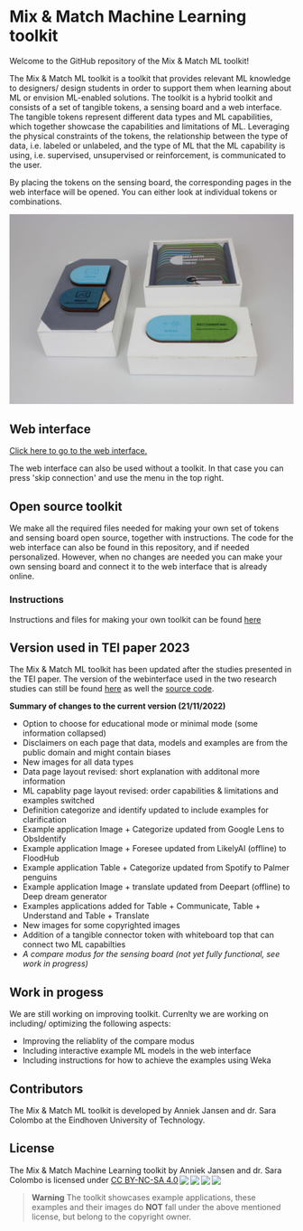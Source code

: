 # Mix & Match Machine Learning toolkit
Welcome to the GitHub repository of the Mix & Match ML toolkit!

The Mix & Match ML toolkit is a toolkit that provides relevant ML knowledge to designers/ design students in order to support them when learning about ML or envision ML-enabled solutions.
The toolkit is a hybrid toolkit and consists of a set of tangible tokens, a sensing board and a web interface. The tangible tokens represent different data types and ML capabilities, which together showcase the capabilities and limitations of ML.
Leveraging the physical constraints of the tokens, the relationship between the type of data, i.e. labeled or unlabeled, and the type of ML that the ML capability is using, i.e. supervised, unsupervised or reinforcement, is communicated to the user.

By placing the tokens on the sensing board, the corresponding pages in the web interface will be opened. You can either look at individual tokens or combinations. 


<img src="https://github.com/MixMatchMLtoolkit/.github/blob/main/allparts.jpg" alt="Photo of the toolkits with token box" width="600"/>

## Web interface
[Click here to go to the web interface.](https://mixmatchmltoolkit.github.io/)
<!--
<img src="https://github.com/MixMatchMLtoolkit/.github/blob/main/webinterface.JPG" alt="Photo of the toolkits with token box" width="600"/>
-->
The web interface can also be used without a toolkit. In that case you can press 'skip connection' and use the menu in the top right.

## Open source toolkit
We make all the required files needed for making your own set of tokens and sensing board open source, together with instructions. The code for the web interface can also be found in this repository, and if needed personalized.
However, when no changes are needed you can make your own sensing board and connect it to the web interface that is already online.


### Instructions
Instructions and files for making your own toolkit can be found [here](https://github.com/MixMatchMLtoolkit/DIY-toolkit)


## Version used in TEI paper 2023
The Mix & Match ML toolkit has been updated after the studies presented in the TEI paper. The version of the webinterface used in the two research studies can still be found [here](https://mixmatchmltoolkit.github.io/research/) as well the [source code](https://github.com/MixMatchMLtoolkit/MixMatchMLtoolkit.github.io/tree/main/research). 

<b>Summary of changes to the current version (21/11/2022)</b>
<ul>
<li>Option to choose for educational mode or minimal mode (some information collapsed) </li>
<li>Disclaimers on each page that data, models and examples are from the public domain and might contain biases </li>
<li>New images for all data types </li>
<li>Data page layout revised: short explanation with additonal more information </li>
<li>ML capablity  page layout revised: order capabilities & limitations and examples switched </li>
<li>Definition categorize and identify updated to include examples for clarification </li>
<li>Example application Image + Categorize updated from Google Lens to ObsIdentify  </li>
<li>Example application Image + Foresee updated from LikelyAI (offline) to FloodHub </li>
<li>Example application Table + Categorize updated from Spotify to Palmer penguins </li>
<li>Example application Image + translate updated from Deepart (offline) to Deep dream generator </li>
<li>Examples applications added for Table + Communicate, Table + Understand and Table + Translate </li>
<li>New images for some copyrighted images</li>

<li>Addition of a tangible connector token with whiteboard top that can connect two ML capabilties </li>
<li><i>A compare modus for the sensing board (not yet fully functional, see work in progress)</i> </li>

</ul>

## Work in progess
We are still working on improving toolkit. Currenlty we are working on including/ optimizing the following aspects:
<ul>
<li>Improving the reliablity of the compare modus </li>
<li>Including interactive example ML models in the web interface</li>
<li>Including instructions for how to achieve the examples using Weka </li>
</ul>

## Contributors
The Mix & Match ML toolkit is developed by Anniek Jansen and dr. Sara Colombo at the Eindhoven University of Technology.


## License
<p xmlns:cc="http://creativecommons.org/ns#" xmlns:dct="http://purl.org/dc/terms/"><span property="dct:title">The Mix & Match Machine Learning toolkit</span> by <span property="cc:attributionName">Anniek Jansen and dr. Sara Colombo</span> is licensed under <a href="http://creativecommons.org/licenses/by-nc-sa/4.0/?ref=chooser-v1" target="_blank" rel="license noopener noreferrer" style="display:inline-block;">CC BY-NC-SA 4.0<img style="height:22px!important;margin-left:3px;vertical-align:text-bottom;" src="https://mirrors.creativecommons.org/presskit/icons/cc.svg?ref=chooser-v1"><img style="height:22px!important;margin-left:3px;vertical-align:text-bottom;" src="https://mirrors.creativecommons.org/presskit/icons/by.svg?ref=chooser-v1"><img style="height:22px!important;margin-left:3px;vertical-align:text-bottom;" src="https://mirrors.creativecommons.org/presskit/icons/nc.svg?ref=chooser-v1"><img style="height:22px!important;margin-left:3px;vertical-align:text-bottom;" src="https://mirrors.creativecommons.org/presskit/icons/sa.svg?ref=chooser-v1"></a></p>

> **Warning**
The toolkit showcases example applications, these examples and their images do <b>NOT</b> fall under the above mentioned license, but belong to the copyright owner.

